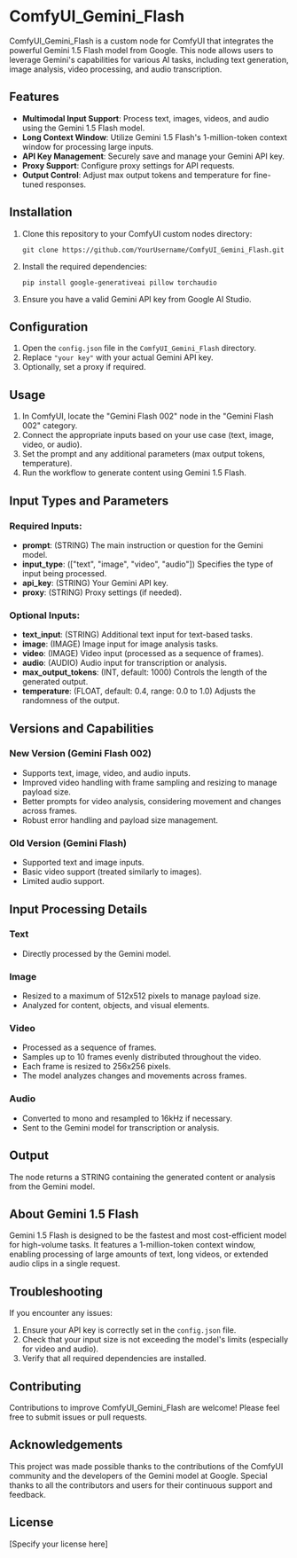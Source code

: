 # ComfyUI_Gemini_Flash

ComfyUI_Gemini_Flash is a custom node for ComfyUI that integrates the powerful Gemini 1.5 Flash model from Google. This node allows users to leverage Gemini's capabilities for various AI tasks, including text generation, image analysis, video processing, and audio transcription.

## Features

- **Multimodal Input Support**: Process text, images, videos, and audio using the Gemini 1.5 Flash model.
- **Long Context Window**: Utilize Gemini 1.5 Flash's 1-million-token context window for processing large inputs.
- **API Key Management**: Securely save and manage your Gemini API key.
- **Proxy Support**: Configure proxy settings for API requests.
- **Output Control**: Adjust max output tokens and temperature for fine-tuned responses.

## Installation

1. Clone this repository to your ComfyUI custom nodes directory:
   ```
   git clone https://github.com/YourUsername/ComfyUI_Gemini_Flash.git
   ```
2. Install the required dependencies:
   ```
   pip install google-generativeai pillow torchaudio
   ```
3. Ensure you have a valid Gemini API key from Google AI Studio.

## Configuration

1. Open the `config.json` file in the `ComfyUI_Gemini_Flash` directory.
2. Replace `"your key"` with your actual Gemini API key.
3. Optionally, set a proxy if required.

## Usage

1. In ComfyUI, locate the "Gemini Flash 002" node in the "Gemini Flash 002" category.
2. Connect the appropriate inputs based on your use case (text, image, video, or audio).
3. Set the prompt and any additional parameters (max output tokens, temperature).
4. Run the workflow to generate content using Gemini 1.5 Flash.

## Input Types and Parameters

### Required Inputs:
- **prompt**: (STRING) The main instruction or question for the Gemini model.
- **input_type**: (["text", "image", "video", "audio"]) Specifies the type of input being processed.
- **api_key**: (STRING) Your Gemini API key.
- **proxy**: (STRING) Proxy settings (if needed).

### Optional Inputs:
- **text_input**: (STRING) Additional text input for text-based tasks.
- **image**: (IMAGE) Image input for image analysis tasks.
- **video**: (IMAGE) Video input (processed as a sequence of frames).
- **audio**: (AUDIO) Audio input for transcription or analysis.
- **max_output_tokens**: (INT, default: 1000) Controls the length of the generated output.
- **temperature**: (FLOAT, default: 0.4, range: 0.0 to 1.0) Adjusts the randomness of the output.

## Versions and Capabilities

### New Version (Gemini Flash 002)
- Supports text, image, video, and audio inputs.
- Improved video handling with frame sampling and resizing to manage payload size.
- Better prompts for video analysis, considering movement and changes across frames.
- Robust error handling and payload size management.

### Old Version (Gemini Flash)
- Supported text and image inputs.
- Basic video support (treated similarly to images).
- Limited audio support.

## Input Processing Details

### Text
- Directly processed by the Gemini model.

### Image
- Resized to a maximum of 512x512 pixels to manage payload size.
- Analyzed for content, objects, and visual elements.

### Video
- Processed as a sequence of frames.
- Samples up to 10 frames evenly distributed throughout the video.
- Each frame is resized to 256x256 pixels.
- The model analyzes changes and movements across frames.

### Audio
- Converted to mono and resampled to 16kHz if necessary.
- Sent to the Gemini model for transcription or analysis.

## Output

The node returns a STRING containing the generated content or analysis from the Gemini model.

## About Gemini 1.5 Flash

Gemini 1.5 Flash is designed to be the fastest and most cost-efficient model for high-volume tasks. It features a 1-million-token context window, enabling processing of large amounts of text, long videos, or extended audio clips in a single request.

## Troubleshooting

If you encounter any issues:
1. Ensure your API key is correctly set in the `config.json` file.
2. Check that your input size is not exceeding the model's limits (especially for video and audio).
3. Verify that all required dependencies are installed.

## Contributing

Contributions to improve ComfyUI_Gemini_Flash are welcome! Please feel free to submit issues or pull requests.

## Acknowledgements

This project was made possible thanks to the contributions of the ComfyUI community and the developers of the Gemini model at Google. Special thanks to all the contributors and users for their continuous support and feedback.

## License

[Specify your license here]

